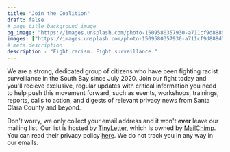 ```yaml
---
title: "Join the Coalition"
draft: false
# page title background image
bg_image: "https://images.unsplash.com/photo-1509580357930-a711cf9d888d?ixlib=rb-1.2.1&ixid=eyJhcHBfaWQiOjEyMDd9&auto=format&fit=crop&w=1350&q=80"
images: ["https://images.unsplash.com/photo-1509580357930-a711cf9d888d?ixlib=rb-1.2.1&ixid=eyJhcHBfaWQiOjEyMDd9&auto=format&fit=crop&w=1350&q=80"]
# meta description
description : "Fight racism. Fight surveillance."
---
```

We are a strong, dedicated group of citizens who have been fighting racist surveillance in the South Bay since July 2020. Join our fight today and you'll recieve exclusive, regular updates with critical information you need to help push this movement forward, such as events, workshops, trainings, reports, calls to action, and digests of relevant privacy news from Santa Clara County and beyond.

Don't worry, we only collect your email address and it won't **ever** leave our mailing list. Our list is hosted by [TinyLetter](https://tinyletter.com), which is owned by [MailChimp](https://mailchimp.com). You can read their privacy policy [here](https://mailchimp.com/legal/privacy/). We do not track you in any way in our emails.

